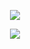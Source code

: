<!-- Encabezado con imagen -->
<p align="center">
  <img src="https://capsule-render.vercel.app/api?type=waving&color=0:00c6ff,100:0072ff&height=200&section=header&text=👋%20Hola!%20Soy%20Alicia%20Medina&fontSize=40&fontColor=ffffff&animation=fadeIn" />
</p>








<p align="center">
  <img src="https://capsule-render.vercel.app/api?type=waving&color=0:00c6ff,100:0072ff&height=100&section=footer"/>
</p>
